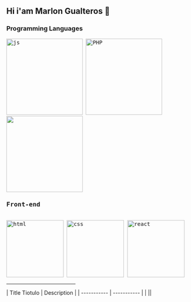 <div >

  ## Hi i'am Marlon Gualteros 👋

  <h3>Programming Languages</h3>
  <kbd>
    <img width="200px" src="https://cdn.jsdelivr.net/gh/devicons/devicon/icons/javascript/javascript-original.svg" alt="js" title="Javascript"/> 
    <img width="200px" src="https://logospng.org/download/php/logo-php-1024.png" alt="PHP" title="PHP"/> 
    <img width="200px" src="https://logos-download.com/wp-content/uploads/2016/10/Java_logo_icon.png" />
  </kbd>   
  <kbd>
      <h3>Front-end</h3>
      <br>
      <img alig="center" width="150px" src="https://cdn.jsdelivr.net/gh/devicons/devicon/icons/html5/html5-original.svg" alt="html" title="HTML"/> 
      <img width="150px" src="https://cdn.jsdelivr.net/gh/devicons/devicon/icons/css3/css3-plain-wordmark.svg" alt="css" title="CSS"/>  
      <img width="150px" src="https://cdn.jsdelivr.net/gh/devicons/devicon/icons/react/react-original.svg" alt="react" title="Reactjs"/>
    </kbd>
</kbd>
<br>
<hr width="36%" >
  | Title Tiotulo | Description |
  | ----------- | ----------- |
  | |<img src="" />|
</div>

